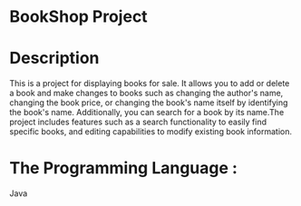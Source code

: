 # BookShop Project
# Description
This is a project for displaying books for sale. It allows you to add or delete a book and make changes to books such as changing the author's name, changing the book price, or changing the book's name itself by identifying the book's name. Additionally, you can search for a book by its name.The project includes features such as  a search functionality to easily find specific books, and editing capabilities to modify existing book information.

# The Programming Language : 
Java
